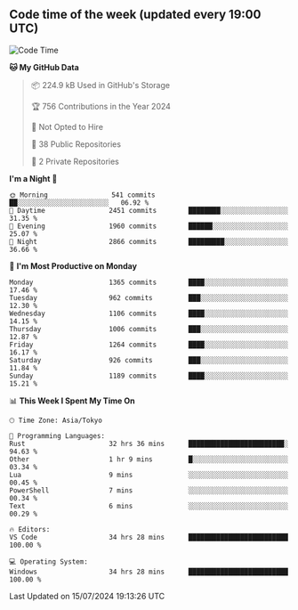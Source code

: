 ## Code time of the week (updated every 19:00 UTC)

<!--START_SECTION:waka-->
![Code Time](http://img.shields.io/badge/Code%20Time-3%2C443%20hrs%2020%20mins-blue)

**🐱 My GitHub Data** 

> 📦 224.9 kB Used in GitHub's Storage 
 > 
> 🏆 756 Contributions in the Year 2024
 > 
> 🚫 Not Opted to Hire
 > 
> 📜 38 Public Repositories 
 > 
> 🔑 2 Private Repositories 
 > 
**I'm a Night 🦉** 

```text
🌞 Morning                541 commits         ██░░░░░░░░░░░░░░░░░░░░░░░   06.92 % 
🌆 Daytime                2451 commits        ████████░░░░░░░░░░░░░░░░░   31.35 % 
🌃 Evening                1960 commits        ██████░░░░░░░░░░░░░░░░░░░   25.07 % 
🌙 Night                  2866 commits        █████████░░░░░░░░░░░░░░░░   36.66 % 
```
📅 **I'm Most Productive on Monday** 

```text
Monday                   1365 commits        ████░░░░░░░░░░░░░░░░░░░░░   17.46 % 
Tuesday                  962 commits         ███░░░░░░░░░░░░░░░░░░░░░░   12.30 % 
Wednesday                1106 commits        ████░░░░░░░░░░░░░░░░░░░░░   14.15 % 
Thursday                 1006 commits        ███░░░░░░░░░░░░░░░░░░░░░░   12.87 % 
Friday                   1264 commits        ████░░░░░░░░░░░░░░░░░░░░░   16.17 % 
Saturday                 926 commits         ███░░░░░░░░░░░░░░░░░░░░░░   11.84 % 
Sunday                   1189 commits        ████░░░░░░░░░░░░░░░░░░░░░   15.21 % 
```


📊 **This Week I Spent My Time On** 

```text
🕑︎ Time Zone: Asia/Tokyo

💬 Programming Languages: 
Rust                     32 hrs 36 mins      ████████████████████████░   94.63 % 
Other                    1 hr 9 mins         █░░░░░░░░░░░░░░░░░░░░░░░░   03.34 % 
Lua                      9 mins              ░░░░░░░░░░░░░░░░░░░░░░░░░   00.45 % 
PowerShell               7 mins              ░░░░░░░░░░░░░░░░░░░░░░░░░   00.34 % 
Text                     6 mins              ░░░░░░░░░░░░░░░░░░░░░░░░░   00.29 % 

🔥 Editors: 
VS Code                  34 hrs 28 mins      █████████████████████████   100.00 % 

💻 Operating System: 
Windows                  34 hrs 28 mins      █████████████████████████   100.00 % 
```


 Last Updated on 15/07/2024 19:13:26 UTC
<!--END_SECTION:waka-->